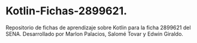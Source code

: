 # Kotlin-Fichas-2899621.
Repositorio de fichas de aprendizaje sobre Kotlin para la ficha 2899621 del SENA. Desarrollado por Marlon Palacios, Salomé Tovar y Edwin Giraldo.
